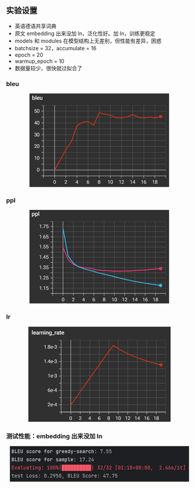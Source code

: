 ## 实验设置
- 英语德语共享词典
- 原文 embedding 出来没加 ln，泛化性好。加 ln，训练更稳定
- models 和 modules 在模型结构上无差别，但性能有差异，困惑
- batchsize = 32，accumulate = 16
- epoch = 20
- warmup_epoch = 10
- 数据量较少，很快就过拟合了

### bleu
<div style="text-align: center;">
  <img src="./images/my_models_ln_16.png" alt="bleu" style="width: auto; height: auto;">
</div>

### ppl
<div style="text-align: center;">
  <img src="./images/ppl_my_models_ln_16.png" alt="bleu" style="width: auto; height: auto;">
</div>

### lr
<div style="text-align: center;">
  <img src="./images/lr.png" alt="bleu" style="width: auto; height: auto;">
</div>

### 测试性能：embedding 出来没加 ln
<div style="text-align: center;">
  <img src="./images/epoch20_my_models_no_ln_16.png" alt="bleu" style="width: auto; height: auto;">
</div>
